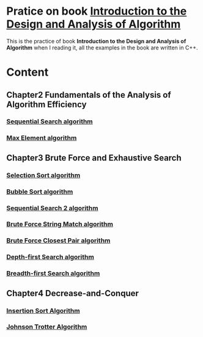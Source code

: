 # Pratice on book [Introduction to the Design and Analysis of Algorithm](https://www.amazon.com/Introduction-Design-Analysis-Algorithms-Levitin/dp/027376411X)


This is the practice of book **Introduction to the Design and Analysis of Algorithm** when I reading it, all the examples in the book are written in C++.


# Content

## Chapter2 Fundamentals of the Analysis of Algorithm Efficiency
### [Sequential Search algorithm](Chapter2/SequentialSearch.cpp)
### [Max Element algorithm](Chapter2/MaxElement.cpp)
## Chapter3 Brute Force and Exhaustive Search
### [Selection Sort algorithm](Chapter3/SelectionSort.cpp)
### [Bubble Sort algorithm](Chapter3/BubbleSort.cpp)
### [Sequential Search 2 algorithm](Chapter3/SequentialSearch2.cpp)
### [Brute Force String Match algorithm](Chapter3/BruteForceStringMatch.cpp)
### [Brute Force Closest Pair algorithm](Chapter3/BruteForceClosestPair.cpp)
### [Depth-first Search algorithm](Chapter3/DepthFirstSearch.cpp)
### [Breadth-first Search algorithm](Chapter3/BreadthFirstSearch.cpp)
## Chapter4 Decrease-and-Conquer
### [Insertion Sort Algorithm](Chapter4/InsertionSort.cpp)
### [Johnson Trotter Algorithm](Chapter4/JohnsonTrotter.cpp)

